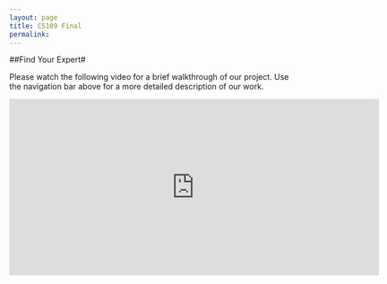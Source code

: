 ```yaml
---
layout: page
title: CS109 Final
permalink: 
---
```


##Find Your Expert#

Please watch the following video for a brief walkthrough of our project. Use the navigation bar above for a more detailed description of our work.

<iframe width="660" height="315" src="https://www.youtube.com/embed/epVkicYZzH8" frameborder="0" allowfullscreen></iframe>
